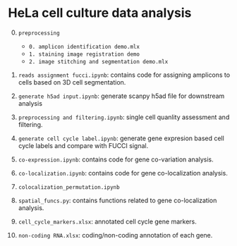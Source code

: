 # HeLa cell culture data analysis

0. ```preprocessing```
	* ```0. amplicon identification demo.mlx```
	* ```1. staining image registration demo```
	* ```2. image stitching and segmentation demo.mlx```

1. ```reads assignment fucci.ipynb```: contains code for assigning amplicons to cells based on 3D cell segmentation.
2. ```generate h5ad input.ipynb```: generate scanpy h5ad file for downstream analysis
3. ```preprocessing and filtering.ipynb```: single cell quanlity assessment and filtering.
4. ```generate cell cycle label.ipynb```: generate gene expresion based cell cycle labels and compare with FUCCI signal.
5. ```co-expression.ipynb```: contains code for gene co-variation analysis.

6. ```co-localization.ipynb```: contains code for gene co-localization analysis.

7. ```colocalization_permutation.ipynb```

8. ```spatial_funcs.py```: contains functions related to gene co-localization analysis.

9. ```cell_cycle_markers.xlsx```: annotated cell cycle gene markers.

10. ```non-coding RNA.xlsx```: coding/non-coding annotation of each gene. 